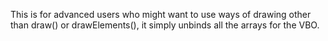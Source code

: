 This is for advanced users who might want to use ways of drawing other than draw() or drawElements(), it simply unbinds all the arrays for the VBO.
